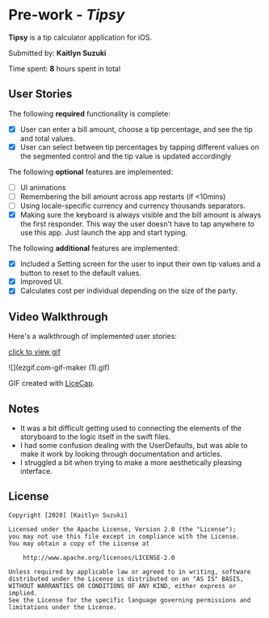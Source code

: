 # Pre-work - *Tipsy*

**Tipsy** is a tip calculator application for iOS.

Submitted by: **Kaitlyn Suzuki**

Time spent: **8** hours spent in total

## User Stories

The following **required** functionality is complete:

* [x] User can enter a bill amount, choose a tip percentage, and see the tip and total values.
* [x] User can select between tip percentages by tapping different values on the segmented control and the tip value is updated accordingly

The following **optional** features are implemented:

* [ ] UI animations
* [ ] Remembering the bill amount across app restarts (if <10mins)
* [ ] Using locale-specific currency and currency thousands separators.
* [x] Making sure the keyboard is always visible and the bill amount is always the first responder. This way the user doesn't have to tap anywhere to use this app. Just launch the app and start typing.

The following **additional** features are implemented:

- [x] Included a Setting screen for the user to input their own tip values and a button to reset to the default values.
- [x] Improved UI.
- [x] Calculates cost per individual depending on the size of the party.

## Video Walkthrough

Here's a walkthrough of implemented user stories:


<a href="https://i.imgur.com/713wo6f.gif">click to view gif</a>

![](ezgif.com-gif-maker (1).gif)

GIF created with [LiceCap](http://www.cockos.com/licecap/).

## Notes

- It was a bit difficult getting used to connecting the elements of the storyboard to the logic itself in the swift files.
- I had some confusion dealing with the UserDefaults, but was able to make it work by looking through documentation and articles.
- I struggled a bit when trying to make a more aesthetically pleasing interface.

## License

    Copyright [2020] [Kaitlyn Suzuki]

    Licensed under the Apache License, Version 2.0 (the "License");
    you may not use this file except in compliance with the License.
    You may obtain a copy of the License at

        http://www.apache.org/licenses/LICENSE-2.0

    Unless required by applicable law or agreed to in writing, software
    distributed under the License is distributed on an "AS IS" BASIS,
    WITHOUT WARRANTIES OR CONDITIONS OF ANY KIND, either express or implied.
    See the License for the specific language governing permissions and
    limitations under the License.
